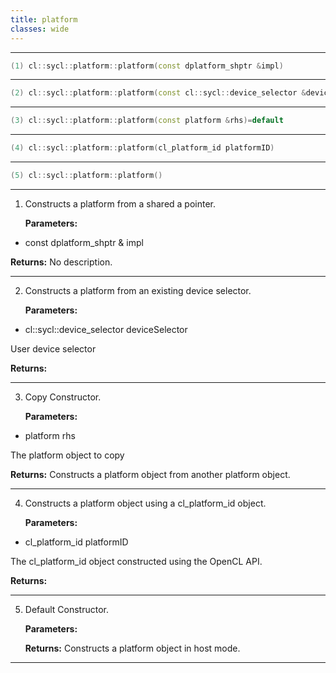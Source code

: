 ```yaml
---
title: platform
classes: wide
---
```



---

```cpp
(1) cl::sycl::platform::platform(const dplatform_shptr &impl)
```

---

```cpp
(2) cl::sycl::platform::platform(const cl::sycl::device_selector &deviceSelector)
```

---

```cpp
(3) cl::sycl::platform::platform(const platform &rhs)=default
```

---

```cpp
(4) cl::sycl::platform::platform(cl_platform_id platformID)
```

---

```cpp
(5) cl::sycl::platform::platform()
```

---

1. Constructs a platform from a shared a pointer. 

   **Parameters:**

  * const dplatform_shptr & impl

   

   **Returns:** No description.

---

2. Constructs a platform from an existing device selector. 

   **Parameters:**

  * cl::sycl::device_selector deviceSelector

   User device selector 

   **Returns:** 

---

3. Copy Constructor. 

   **Parameters:**

  * platform rhs

   The platform object to copy 

   **Returns:** Constructs a platform object from another platform object. 

---

4. Constructs a platform object using a cl_platform_id object. 

   **Parameters:**

  * cl_platform_id platformID

   The cl_platform_id object constructed using the OpenCL API. 

   **Returns:** 

---

5. Default Constructor. 

   **Parameters:**

   **Returns:** Constructs a platform object in host mode. 

---

